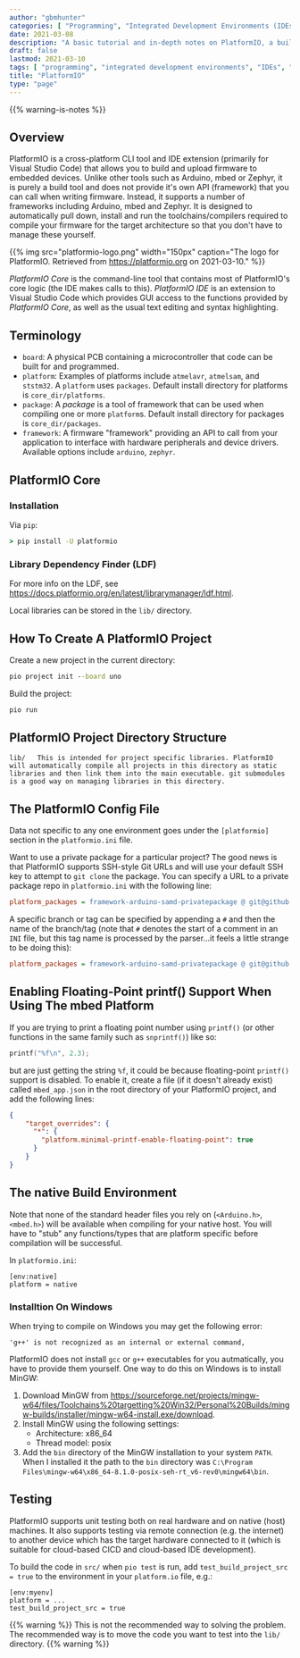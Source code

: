 ```yaml
---
author: "gbmhunter"
categories: [ "Programming", "Integrated Development Environments (IDEs)" ]
date: 2021-03-08
description: "A basic tutorial and in-depth notes on PlatformIO, a build manager/IDE for embedded systems."
draft: false
lastmod: 2021-03-10
tags: [ "programming", "integrated development environments", "IDEs", "PlatformIO", "PlatformIO Core", "PlatformIO IDE", "Core", "LDF", "Library Dependency Finder" ]
title: "PlatformIO"
type: "page"
---
```


{{% warning-is-notes %}}

## Overview

PlatformIO is a cross-platform CLI tool and IDE extension (primarily for Visual Studio Code) that allows you to build and upload firmware to embedded devices. Unlike other tools such as Arduino, mbed or Zephyr, it is purely a build tool and does not provide it's own API (framework) that you can call when writing firmware. Instead, it supports a number of frameworks including Arduino, mbed and Zephyr. It is designed to automatically pull down, install and run the toolchains/compilers required to compile your firmware for the target architecture so that you don't have to manage these yourself.

{{% img src="platformio-logo.png" width="150px" caption="The logo for PlatformIO. Retrieved from https://platformio.org on 2021-03-10." %}}

_PlatformIO Core_ is the command-line tool that contains most of PlatformIO's core logic (the IDE makes calls to this). _PlatformIO IDE_ is an extension to Visual Studio Code which provides GUI access to the functions provided by _PlatformIO Core_, as well as the usual text editing and syntax highlighting.

## Terminology

* `board`: A physical PCB containing a microcontroller that code can be built for and programmed.
* `platform`: Examples of platforms include `atmelavr`, `atmelsam`, and `ststm32`. A `platform` uses `packages`. Default install directory for platforms is `core_dir/platforms`.
* `package`: A _package_ is a tool of framework that can be used when compiling one or more `platform`s. Default install directory for packages is `core_dir/packages`.
* `framework`: A firmware "framework" providing an API to call from your application to interface with hardware peripherals and device drivers. Available options include `arduino`, `zephyr`.

## PlatformIO Core

### Installation

Via `pip`:

```cmd
> pip install -U platformio
```

### Library Dependency Finder (LDF)

For more info on the LDF, see <https://docs.platformio.org/en/latest/librarymanager/ldf.html>.

Local libraries can be stored in the `lib/` directory.

## How To Create A PlatformIO Project

Create a new project in the current directory:

```cmd
pio project init --board uno
```

Build the project:

```cmd
pio run
```

## PlatformIO Project Directory Structure

```
lib/   This is intended for project specific libraries. PlatformIO will automatically compile all projects in this directory as static libraries and then link them into the main executable. git submodules is a good way on managing libraries in this directory.
```

## The PlatformIO Config File

Data not specific to any one environment goes under the `[platformio]` section in the `platformio.ini` file.

Want to use a private package for a particular project? The good news is that PlatformIO supports SSH-style Git URLs and will use your default SSH key to attempt to `git clone` the package. You can specify a URL to a private package repo in `platformio.ini` with the following line: 

```ini
platform_packages = framework-arduino-samd-privatepackage @ git@github.org:my-company-name/my-private-repo.git
```

A specific branch or tag can be specified by appending a `#` and then the name of the branch/tag (note that `#` denotes the start of a comment in an `INI` file, but this tag name is processed by the parser...it feels a little strange to be doing this):

```ini
platform_packages = framework-arduino-samd-privatepackage @ git@github.org:my-company-name/my-private-repo.git#my-tag-or-branch-name
```

## Enabling Floating-Point printf() Support When Using The mbed Platform

If you are trying to print a floating point number using `printf()` (or other functions in the same family such as `snprintf()`) like so:

```c
printf("%f\n", 2.3);
```

but are just getting the string `%f`, it could be because floating-point `printf()` support is disabled. To enable it, create a file (if it doesn't already exist) called `mbed_app.json` in the root directory of your PlatformIO project, and add the following lines:

```json
{
    "target_overrides": {
      "*": {
        "platform.minimal-printf-enable-floating-point": true
      }
    }
}
```

## The native Build Environment

Note that none of the standard header files you rely on (`<Arduino.h>`, `<mbed.h>`) will be available when compiling for your native host. You will have to "stub" any functions/types that are platform specific before compilation will be successful.

In `platformio.ini`:

```text
[env:native]
platform = native
```

### Installtion On Windows

When trying to compile on Windows you may get the following error:

```text
'g++' is not recognized as an internal or external command,
```

PlatformIO does not install `gcc` or `g++` executables for you autmatically, you have to provide them yourself. One way to do this on Windows is to install MinGW:

1. Download MinGW from <https://sourceforge.net/projects/mingw-w64/files/Toolchains%20targetting%20Win32/Personal%20Builds/mingw-builds/installer/mingw-w64-install.exe/download>.
1. Install MinGW using the following settings:
    - Architecture: x86_64
    - Thread model: posix
1. Add the `bin` directory of the MinGW installation to your system `PATH`. When I installed it the path to the `bin` directory was `C:\Program Files\mingw-w64\x86_64-8.1.0-posix-seh-rt_v6-rev0\mingw64\bin`.

## Testing

PlatformIO supports unit testing both on real hardware and on native (host) machines. It also supports testing via remote connection (e.g. the internet) to another device which has the target hardware connected to it (which is suitable for cloud-based CICD and cloud-based IDE development).

To build the code in `src/` when `pio test` is run, add `test_build_project_src = true` to the environment in your `platform.io` file, e.g.:

```text
[env:myenv]
platform = ...
test_build_project_src = true
```

{{% warning %}}
This is not the recommended way to solving the problem. The recommended way is to move the code you want to test into the `lib/` directory.
{{% warning %}}